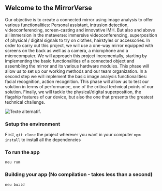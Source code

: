 ## Welcome to the MirrorVerse
 Our objective is to create a connected mirror using image analysis to offer various functionalities: Personal assistant, intrusion detection, videoconferencing, screen-casting and innovative IMH. But also and above all immersion in the metaverse: immersive videoconferencing, superposition of physical / digital signals to try on clothes, hairstyles or accessories.
    In order to carry out this project, we will use a one-way mirror equipped with screens on the back as well as a camera, a microphone and a microcomputer. We will approach this project incrementally, starting by implementing the basic functionalities of a connected object and assembling the mirror and its various hardware modules. This phase will allow us to set up our working methods and our team organization. In a second step we will implement the basic image analysis functionalities: facial recognition, action recognition. This phase will allow us to test our solution in terms of performance, one of the critical technical points of our solution. Finally, we will tackle the physical/digital superposition, the flagship features of our device, but also the one that presents the greatest technical challenge.
    
![Texte alternatif](mirrorverse.png "Titre de l'image").

### Setup the environment
First, `git clone` the project wherever you want in your computer
`npm install` to install all the dependencies
 
 
 ### To run the app
 `neu run`
 
 
 ### Building your app (No compilation - takes less than a second)
 `neu build`
